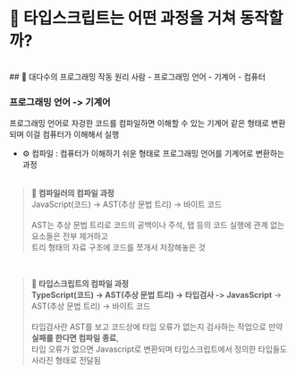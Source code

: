 # 🧠 타입스크립트는 어떤 과정을 거쳐 동작할까?

<br/>
## 🧭 대다수의 프로그래밍 작동 원리
사람 - 프로그래밍 언어 - 기계어 - 컴퓨터

### 프로그래밍 언어 -> 기계어
프로그래밍 언어로 자겅한 코드를 컴파일하면 이해할 수 있는 기계어 같은 형태로 변환되며 이걸 컴퓨터가 이해해서 실행
* ⚙️ 컴파일 : 컴퓨터가 이해하기 쉬운 형태로 프로그래밍 언어를 기계어로 변환하는 과정
<br/><br/>

> **🧩 컴파일러의 컴파일 과정**<br/>
> JavaScript(코드) -> AST(추상 문법 트리) -> 바이트 코드<br/><br/>
> AST는 추상 문법 트리로 코드의 공백이나 주석, 탭 등의 코드 실행에 관계 없는 요소들은 전부 제거하고<br/>
  트리 형태의 자료 구조에 코드를 쪼개서 저장해놓은 것
<br/>

> **🚀 타입스크립트의 컴파일 과정**<br/>
> **TypeScript(코드) -> AST(추상 문법 트리) -> 타입검사 -> JavasScript** -> AST(추상 문법 트리) -> 바이트 코드<br/><br/>
> 타입검사란 AST를 보고 코드상에 타입 오류가 없는지 검사하는 작업으로 만약 **실패를 한다면 컴파일 종료**,<br/>
> 타입 오류가 없으면 Javascript로 변환되며 타입스크립트에서 정의한 타입들도 사라진 형태로 전달됨



